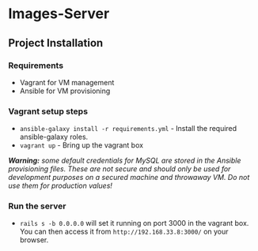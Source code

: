 # Images-Server

## Project Installation

### Requirements

* Vagrant for VM management
* Ansible for VM provisioning

### Vagrant setup steps

* `ansible-galaxy install -r requirements.yml` - Install the required ansible-galaxy roles.
* `vagrant up` - Bring up the vagrant box

_**Warning:** some default credentials for MySQL are stored in the Ansible provisioning files. These are not secure and should only be used for development purposes on a secured machine and throwaway VM. Do not use them for production values!_

### Run the server

* `rails s -b 0.0.0.0` will set it running on port 3000 in the vagrant box. You can then access it from `http://192.168.33.8:3000/` on your browser.
